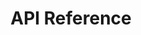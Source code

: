 ---
title: API Reference

language_tabs: # must be one of https://git.io/vQNgJ
  - csharp: C#
  - javascript: JavaScript
  - http: HTTP  

toc_footers:
  - <a target="_blank" href="https://portal.blip.ai">Sign Up for a BLiP Account</a>
  

includes:
  - --Core
  - en/introduction
  
  - en/concepts
  - en/concepts/addressing
  - en/concepts/messages
  - en/concepts/notifications
  - en/concepts/commands

  - en/sdks

  - --Authentication
  - en/auth
  
  - --Programable conversations
  - en/programmable-conversations/messages
  - en/programmable-conversations/notifications
  - en/programmable-conversations/commands

  - --Conversation
  - en/content-types/chatstate
  - en/content-types/resource
  - en/content-types/redirect

  - --Extensions
  - en/extensions
  - en/extensions/event-track
  - en/extensions/scheduler
  - en/extensions/broadcast
  - en/extensions/bucket
  - en/extensions/directory  
  - en/extensions/resources
  - en/extensions/contacts
  - en/extensions/threads
  - en/extensions/profile
  - en/extensions/artificial-intelligence
  - en/extensions/delegation
  - en/extensions/tunnel
  
  - --Integrations
  - en/channels/blip-chat
  - en/channels/mailgun
  - en/channels/messenger
  - en/channels/omni
  - en/channels/skype
  - en/channels/takeio
  - en/channels/tangram
  - en/channels/telegram
  - en/channels/payment

search: true
---